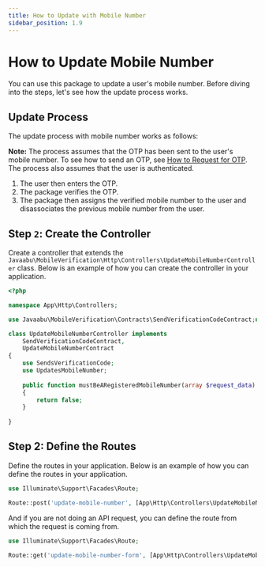 ```yaml
---
title: How to Update with Mobile Number
sidebar_position: 1.9
---
```


# How to Update Mobile Number
You can use this package to update a user's mobile number. Before diving into the steps, let's see how the update process works.

## Update Process
The update process with mobile number works as follows:

**Note:** The process assumes that the OTP has been sent to the user's mobile number. To see how to send an OTP, see [How to Request for OTP](how-to-request-otp.md). The process also assumes that the user is authenticated.
1. The user then enters the OTP.
2. The package verifies the OTP.
3. The package then assigns the verified mobile number to the user and disassociates the previous mobile number from the user.


## Step `2`: Create the Controller
Create a controller that extends the `Javaabu\MobileVerification\Http\Controllers\UpdateMobileNumberController` class. Below is an example of how you can create the controller in your application.

```php
<?php

namespace App\Http\Controllers;

use Javaabu\MobileVerification\Contracts\SendVerificationCodeContract;use Javaabu\MobileVerification\Contracts\UpdateMobileNumberContract;use Javaabu\MobileVerification\Http\Controllers\UpdateMobileNumberController as BaseUpdateMobileNumberController;use Javaabu\SmsNotifications\Notifications\SendsSms;

class UpdateMobileNumberController implements 
    SendVerificationCodeContract, 
    UpdateMobileNumberContract
{
    use SendsVerificationCode;
    use UpdatesMobileNumber;
    
    public function mustBeARegisteredMobileNumber(array $request_data): ?bool
    {
        return false;
    }
    
}
```



## Step 2: Define the Routes
Define the routes in your application. Below is an example of how you can define the routes in your application.

```php
use Illuminate\Support\Facades\Route;

Route::post('update-mobile-number', [App\Http\Controllers\UpdateMobileNumberController::class, 'update'])->name('mobile-numbers.update-mobile-number');
```

And if you are not doing an API request, you can define the route from which the request is coming from.

```php
use Illuminate\Support\Facades\Route;

Route::get('update-mobile-number-form', [App\Http\Controllers\UpdateMobileNumberController::class, 'showUpdateForm'])->name('mobile-numbers.update-mobile-number-form');
```
